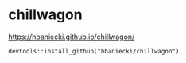 # chillwagon

https://hbaniecki.github.io/chillwagon/

```
devtools::install_github("hbaniecki/chillwagon")
```
